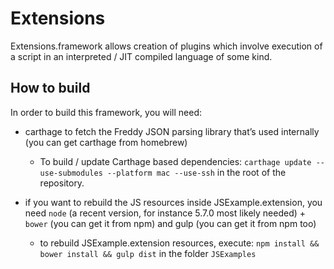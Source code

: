 # Extensions
Extensions.framework allows creation of plugins which involve execution of a script in an interpreted / JIT compiled language of some kind.

## How to build

In order to build this framework, you will need:

- carthage to fetch the Freddy JSON parsing library that’s used internally (you can get carthage from homebrew)
  - To build / update Carthage based dependencies: `carthage update --use-submodules --platform mac --use-ssh` in the root of the repository.

- if you want to rebuild the JS resources inside JSExample.extension, you need `node` (a recent version, for instance 5.7.0 most likely needed) + `bower` (you can get it from npm) and gulp (you can get it from npm too)
  - to rebuild JSExample.extension resources, execute: `npm install && bower install && gulp dist` in the folder `JSExamples`
